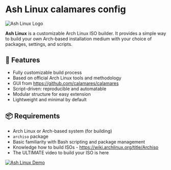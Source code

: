 # Ash Linux calamares config

![Ash Linux Logo](sololeveling.jpg)

**Ash Linux** is a customizable Arch Linux ISO builder. It provides a simple way to build your own Arch-based installation medium with your choice of packages, settings, and scripts.

## 🚀 Features

- Fully customizable build process
- Based on official Arch Linux tools and methodology
- GUI from https://github.com/calamares/calamares
- Script-driven: reproducible and automatable
- Modular structure for easy extension
- Lightweight and minimal by default

## 📦 Requirements

- Arch Linux or Arch-based system (for building)
- `archiso` package
- Basic familiarity with Bash scripting and package management
- Knowledge how to build ISOs - https://wiki.archlinux.org/title/Archiso
- The ULTIMATE video to build your ISO is here

[![Ash Linux Demo](https://img.youtube.com/vi/3jdKH6bLgUE/0.jpg)](https://youtu.be/3jdKH6bLgUE)

